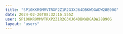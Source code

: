 ```yaml
---
title: "SP10KKR9MMVTRXP2Z1R2G3XJ64DBKWDGADW28B90G"
date: 2024-02-26T08:32:16.555Z
user: SP10KKR9MMVTRXP2Z1R2G3XJ64DBKWDGADW28B90G
layout: "users"
---
```

    